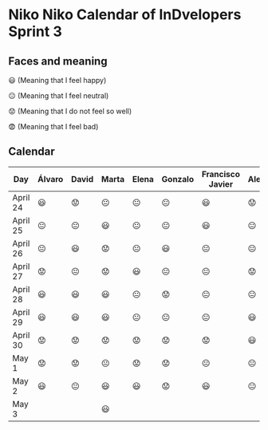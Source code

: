 # Niko Niko Calendar of InDvelopers Sprint 3

## Faces and meaning
:smiley: (Meaning that I feel happy)

:neutral_face: (Meaning that I feel neutral)

:worried: (Meaning that I do not feel so well)

:fearful: (Meaning that I feel bad)


## Calendar

| Day           |     Álvaro    |     David     |     Marta     |     Elena     |    Gonzalo    |Francisco Javier|   Alejandro   |     Luis      |  Juan Pablo   |    Moises     |   Fernando    |
| ------------- | ------------- | ------------- | ------------- | ------------- | ------------- | -------------- | ------------- | ------------- | ------------- | ------------- | ------------- |
| April 24      |   :smiley:    |   :worried:   |:neutral_face: | :neutral_face:| :neutral_face:|   :smiley:     |   :worried:   |       😃      |    :smiley:   | :smiley:               |   :neutral_face:            |
| April 25      |:neutral_face: | :neutral_face:| :smiley:      | :neutral_face:| :neutral_face:|   :smiley:     | :neutral_face:| :neutral_face:|   :worried:   |   :smiley:             |    :neutral_face:           | 
| April 26      |:neutral_face: |   :smiley:    |   :worried:   | :neutral_face:|    :smiley:   | :neutral_face: | :neutral_face:|               |   :fearful:   |  :smiley:              |    :neutral_face:           |
| April 27      |:worried:      | :neutral_face:|   :worried:   |    :smiley:   | :neutral_face:| :neutral_face: |   :worried:   |               |   :smiley:    |    :neutral_face:           |        :neutral_face:        |
| April 28      | :smiley:      |   :smiley:    |    :smiley:   |:neutral_face: |   :worried:   | :neutral_face: | :neutral_face:|               |   :smiley:    |    :neutral_face:           |        :smiley:       |
| April 29      | :smiley:      |   :smiley:    |   :smiley:    | :neutral_face:| :neutral_face:| :neutral_face: |   :smiley:    |               | :neutral_face:|   :neutral_face:            |        :neutral_face:        |
| April 30      |:worried:      |   :worried:   |    :worried:  | :worried:     |   :worried:   |   :worried:    |   :smiley:    |               | :neutral_face:|:smiley:                |         :worried:      |
| May 1         |:worried:      |   :worried:   | :neutral_face:|    :worried:  |   :worried:   | :neutral_face: | :neutral_face:|               |  :smiley:     |:smiley:                |         :worried:     |
| May 2         |  :smiley:     | :neutral_face:|  :smiley:     |   :smiley:    |   :worried:   |    :smiley:    | :neutral_face:|               | :neutral_face:|:smiley:                |       :smiley:        |
| May 3         |               |               |   :smiley:    |               |               |                |               |               |               |:smiley:                 |               |

